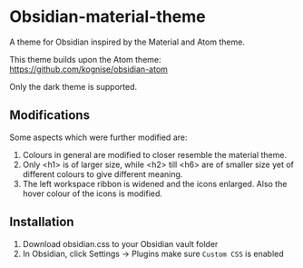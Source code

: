 # Obsidian-material-theme
A theme for Obsidian inspired by the Material and Atom theme.

This theme builds upon the Atom theme: https://github.com/kognise/obsidian-atom

Only the dark theme is supported.

## Modifications
Some aspects which were further modified are:
1. Colours in general are modified to closer resemble the material theme.
2. Only \<h1> is of larger size, while \<h2> till \<h6> are of smaller size yet of different colours to give different meaning.
3. The left workspace ribbon is widened and the icons enlarged. Also the hover colour of the icons is modified.

## Installation
1. Download obsidian.css to your Obsidian vault folder
2. In Obsidian, click Settings -> Plugins make sure `Custom CSS` is enabled
